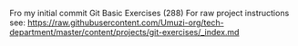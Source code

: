 Fro my initial commit
Git Basic Exercises (288)
For raw project instructions see: https://raw.githubusercontent.com/Umuzi-org/tech-department/master/content/projects/git-exercises/_index.md
